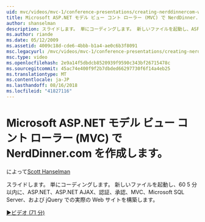 ```yaml
---
uid: mvc/videos/mvc-1/conference-presentations/creating-nerddinnercom-with-microsoft-aspnet-model-view-controller-mvc
title: Microsoft ASP.NET モデル ビュー コント ローラー (MVC) で NerdDinner.com を作成する |Microsoft Docs
author: shanselman
description: スライドします。 単にコーディングします。 新しいファイルを起動し、ASP.NET、ASP.NET AJAX、認証、承認、MVC、Microsoft SQL Server で実際の Web サイトを構築し、.
ms.author: riande
ms.date: 05/12/2009
ms.assetid: 4009c18d-cde6-4bbb-b1a4-ae0c6b3f8091
msc.legacyurl: /mvc/videos/mvc-1/conference-presentations/creating-nerddinnercom-with-microsoft-aspnet-model-view-controller-mvc
msc.type: video
ms.openlocfilehash: 2e9a14f5dbdcb8520939f9590c343bf26715478c
ms.sourcegitcommit: 45ac74e400f9f2b7dbded66297730f6f14a4eb25
ms.translationtype: MT
ms.contentlocale: ja-JP
ms.lasthandoff: 08/16/2018
ms.locfileid: "41827116"
---
```

<a name="creating-nerddinnercom-with-microsoft-aspnet-model-view-controller-mvc"></a>Microsoft ASP.NET モデル ビュー コント ローラー (MVC) で NerdDinner.com を作成します。
====================
によって[Scott Hanselman](https://github.com/shanselman)

スライドします。 単にコーディングします。 新しいファイルを起動し、60 5 分以内に、ASP.NET、ASP.NET AJAX、認証、承認、MVC、Microsoft SQL Server、および jQuery での実際の Web サイトを構築します。

[&#9654;ビデオ (71 分)](https://channel9.msdn.com/Blogs/ASP-NET-Site-Videos/creating-nerddinnercom-with-microsoft-aspnet-model-view-controller-mvc)
